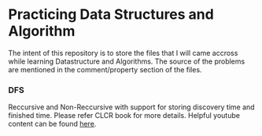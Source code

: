 # Practicing Data Structures and Algorithm

The intent of this repository is to store the files that I will came accross while learning Datastructure and Algorithms. The source of the problems are mentioned in the comment/property section of the files.

### DFS
Reccursive and Non-Reccursive with support for storing discovery time and finished time. Please refer CLCR book for more details. Helpful youtube content can be found [here](https://www.youtube.com/watch?v=qH-mHxkoK0Q).
